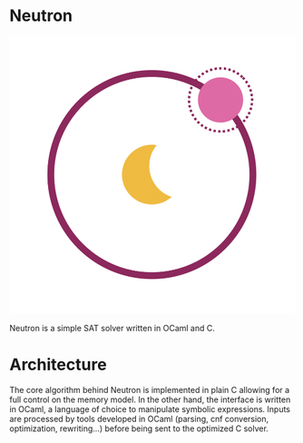# Neutron

<p align="center">
  <img src="images/neutron.png">
</p>

Neutron is a simple SAT solver written in OCaml and C.

# Architecture

The core algorithm behind Neutron is implemented in plain C allowing for a full control on the memory model. In the other hand, the interface is written in OCaml, a language of choice to manipulate symbolic expressions. Inputs are processed by tools developed in OCaml (parsing, cnf conversion, optimization, rewriting...) before being sent to the optimized C solver.




